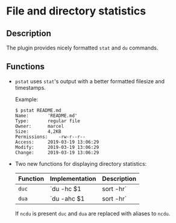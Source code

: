 # File and directory statistics

## Description

The plugin provides nicely formatted `stat` and `du` commands.

## Functions

- `pstat` uses `stat`'s output with a better formatted filesize and timestamps.

    Example: <br />
    ```
    $ pstat README.md 
    Name:		'README.md'
    Type:		regular file
    Owner:		marcel
    Size:		4,2KB
    Permissions:	-rw-r--r--
    Access:		2019-03-19 13:06:29
    Modify:		2019-03-19 13:06:29
    Change:		2019-03-19 13:06:29
    ```

- Two new functions for displaying directory statistics:

    | Function | Implementation          | Description                                                       |
    | -------- | ----------------------- | ----------------------------------------------------------------- |
    | `duc`    | `du -hc $1 | sort -hr`  | list all non-hidden file sizes human-readable in descending order |
    | `dua`    | `du -ahc $1 | sort -hr` | list all file sizes human-readable in descending order            |

    If `ncdu` is present `duc` and `dua` are replaced with aliases to `ncdu`.
